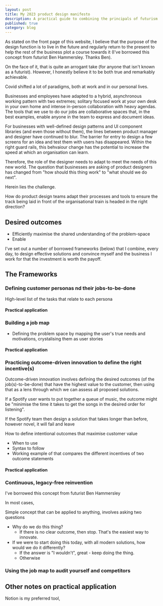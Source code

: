 ```yaml
---
layout: post
title: My 2023 product design manifesto
description: A practical guide to combining the principals of futurism and innovation in product design teams
published: true
category: blog
---
```


As stated on the front page of this website, I believe that the purpose of the design function is to live in the future and regularly return to the present to help the rest of the business plot a course towards it (I've borrowed this concept from futurist Ben Hammersley. Thanks Ben). 

On the face of it, that is quite an arrogant take (for anyone that isn't known as a futurist). However, I honestly believe it to be both true and remarkably achievable. 

Covid shifted a lot of paradigms, both at work and in our personal lives. 

Businesses and employees have adapted to a hybrid, asynchronous working pattern with two extremes; solitary focused work at your own desk in your own home and intense in-person collaboration with heavy agendas. The tools that we use to do our jobs are collaborative spaces that, in the best examples, enable anyone in the team to express and document ideas. 

For businesses with well-defined design patterns and UI component libraries (and even those without them), the lines between product manager and designer have continued to blur. The barrier for entry to design a few screens for an idea and test them with users has disappeared. Within the right guard rails, this behvaiour change has the potential to increase the speed at which an organisation can learn. 

Therefore, the role of the designer needs to adapt to meet the needs of this new world. The question that businesses are asking of product designers has changed from "how should this thing work" to "what should we do next". 

Herein lies the challenge. 

How do product design teams adapt their processes and tools to ensure the track being laid in front of the organisational train is headed in the right direction?

## Desired outcomes
* Efficiently maximise the shared understanding of the problem-space 
* Enable  

I've set out a number of borrowed frameworks (below) that I combine, every day, to design effective solutions and convince myself and the business I work for that the investment is worth the payoff.


## The Frameworks
### Defining customer personas nd their jobs-to-be-done

High-level list of the tasks that relate to each persona

#### Practical application


### Building a job map
* Defining the problem space by mapping the user's true needs and motivations, crystalising them as user stories

#### Practical application


### Practicing outcome-driven innovation to define the right incentive(s)
Outcome-driven innovation involves defining the desired outcomes (of the job(s)-to-be-done) that have the highest value to the customer, then using that as a lens through which we can assess all proposed solutions. 

If a Spotify user wants to put together a queue of music, the outcome might be "minimise the time it takes to get the songs in the desired order for listening". 

If the Spotify team then design a solution that takes longer than before, however novel, it will fail and leave 

How to define intentional outcomes that maximise customer value
* When to use
* Syntax to follow
* Working example of that compares the different incentives of two outcome statements

#### Practical application


### Continuous, legacy-free reinvention
I've borrowed this concept from futurist Ben Hammersley

In most cases, 

Simple concept that can be applied to anything, involves asking two questions
* Why do we do this thing?
	* If there is no clear outcome, then stop. That's the easiest way to innovate. 
* If we were to start doing this today, with all modern solutions, how would we do it differently? 
	* If the answer is "I wouldn't", great - keep doing the thing. 
	* Otherwise 

### Using the job map to audit yourself and competitors

## Other notes on practical application


Notion is my preferred tool, 